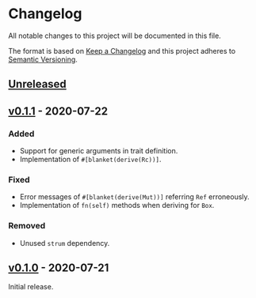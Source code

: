 # Changelog
All notable changes to this project will be documented in this file.

The format is based on [Keep a Changelog](http://keepachangelog.com/en/1.0.0/)
and this project adheres to [Semantic Versioning](http://semver.org/spec/v2.0.0.html).


## [Unreleased]
[Unreleased]: https://github.com/fastobo/fastobo/compare/v0.1.1...HEAD

## [v0.1.1] - 2020-07-22
[v0.1.1]: https://github.com/fastobo/fastobo/compare/v0.1.0...v0.1.1
### Added
- Support for generic arguments in trait definition.
- Implementation of `#[blanket(derive(Rc))]`.
### Fixed
- Error messages of `#[blanket(derive(Mut))]` referring `Ref` erroneously.
- Implementation of `fn(self)` methods when deriving for `Box`.
### Removed
- Unused `strum` dependency.

## [v0.1.0] - 2020-07-21
[v0.1.0]: https://github.com/fastobo/fastobo/compare/3e6065c9...v0.1.0
Initial release.
